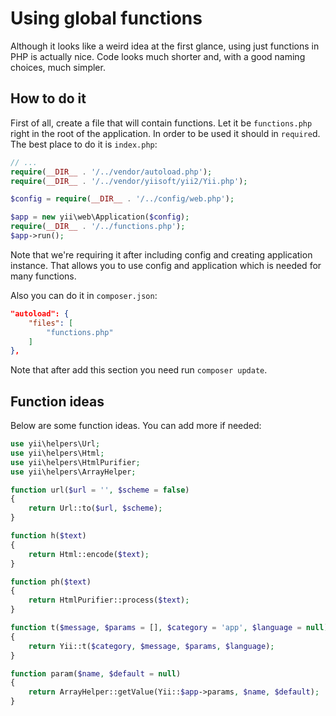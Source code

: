 Using global functions
======================

Although it looks like a weird idea at the first glance, using just functions in PHP is actually nice. Code looks much shorter
and, with a good naming choices, much simpler.

How to do it
------------

First of all, create a file that will contain functions. Let it be `functions.php` right in the root of the application.
In order to be used it should in `require`d. The best place to do it is `index.php`:

```php
// ...
require(__DIR__ . '/../vendor/autoload.php');
require(__DIR__ . '/../vendor/yiisoft/yii2/Yii.php');

$config = require(__DIR__ . '/../config/web.php');

$app = new yii\web\Application($config);
require(__DIR__ . '/../functions.php');
$app->run();
```

Note that we're requiring it after including config and creating application instance. That allows you to use config
and application which is needed for many functions.

Also you can do it in `composer.json`:

```json
"autoload": {
    "files": [
        "functions.php"
    ]
},
```

Note that after add this section you need run `composer update`.


Function ideas
--------------

Below are some function ideas. You can add more if needed:

```php
use yii\helpers\Url;
use yii\helpers\Html;
use yii\helpers\HtmlPurifier;
use yii\helpers\ArrayHelper;

function url($url = '', $scheme = false)
{
    return Url::to($url, $scheme);
}

function h($text)
{
    return Html::encode($text);
}

function ph($text)
{
    return HtmlPurifier::process($text);
}

function t($message, $params = [], $category = 'app', $language = null)
{
    return Yii::t($category, $message, $params, $language);
}

function param($name, $default = null)
{
    return ArrayHelper::getValue(Yii::$app->params, $name, $default);
}
```
